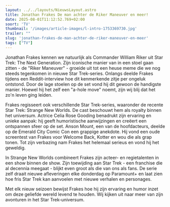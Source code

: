 ```yaml
---
layout: ../../layouts/NieuwsLayout.astro
title: Jonathan Frakes De man achter de Riker Maneuver en meer!
date: 2025-08-01T11:12:52.769+02:00
soort: 'TV'
thumbnail: '/images/article-images/l-intro-1753369730.jpg'
trailer: ""
slug: 'jonathan-frakes-de-man-achter-de-riker-maneuver-en-meer'
tags: ["TV"]
---
```


Jonathan Frakes kennen we natuurlijk als Commander William Riker uit Star Trek:
The Next Generation. Zijn iconische manier van in een stoel gaan zitten - de
"Riker Maneuver" - groeide uit tot een heuse meme die we nog steeds tegenkomen
in nieuwe Star Trek-series. Onlangs deelde Frakes tijdens een Reddit-interview
hoe dit kenmerkende zitje per ongeluk ontstond. Door de lage stoelen op de set
vond hij dit gewoon de handigste manier. Hoewel hij het zelf een "a-hole move"
noemt, zijn wij blij dat het zo'n leven ging leiden.

Frakes regisseert ook verschillende Star Trek-series, waaronder de recente Star
Trek: Strange New Worlds. De cast beschouwt hem als royalty binnen het
universum. Actrice Celia Rose Gooding benadrukt zijn ervaring en unieke aanpak:
hij geeft humoristische aanwijzingen en creëert een ontspannen sfeer op de set.
Anson Mount, een van de hoofdacteurs, deelde op de Emerald City Comic Con een
grappige anekdote. Hij vond een oude screentest van Frakes voor Welcome Back,
Kotter en wou die als grap tonen. Tot zijn verbazing nam Frakes het helemaal
serieus en vond hij het geweldig.

In Strange New Worlds combineert Frakes zijn acteer- en regietalenten in een
show binnen de show. Zijn toewijding aan Star Trek - een franchise die al
decennia meegaat - blijkt even groot als die van ons als fans. De serie zelf
draait nieuwe afleveringen elke donderdag op Paramount+ en laat zien hoe fris
Star Trek kan aanvoelen met nieuwe verhalen en personages.

Met elk nieuw seizoen bewijst Frakes hoe hij zijn ervaring en humor inzet om
deze geliefde wereld levend te houden. Wij kijken uit naar meer van zijn
avonturen in het Star Trek-universum.